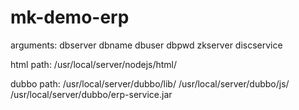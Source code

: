 # mk-demo-erp


arguments:
    dbserver
    dbname
    dbuser
    dbpwd
    zkserver
    discservice 


html path:
    /usr/local/server/nodejs/html/

dubbo path:
    /usr/local/server/dubbo/lib/ 
    /usr/local/server/dubbo/js/ 
    /usr/local/server/dubbo/erp-service.jar




